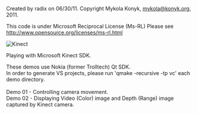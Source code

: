 Created by radix on 06/30/11.
Copyright Mykola Konyk, <mykola@konyk.org>, 2011.

This code is under Microsoft Reciprocal License (Ms-RL)
Please see http://www.opensource.org/licenses/ms-rl.html

<img alt="Kinect" src="http://i.imgur.com/SXGs6.png"/>



Playing with Microsoft Kinect SDK. <br>

These demos use Nokia (former Trolltech) Qt SDK. <br>
In order to generate VS projects, please run 'qmake -recursive -tp vc' each demo directory. <br>
<br>
Demo 01 - Controlling camera movement. <br>
Demo 02 - Displaying Video (Color) image and Depth (Range) image captured by Kinect camera. <br>
